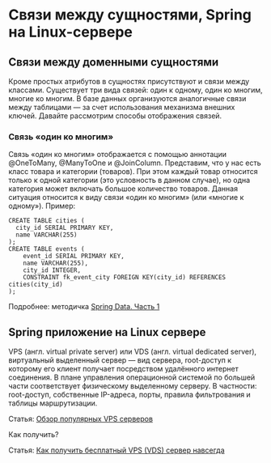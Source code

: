 Связи между сущностями, Spring на Linux-сервере
===============================================

## Связи между доменными сущностями

Кроме простых атрибутов в сущностях присутствуют и связи между классами. Существует три вида связей: один к одному, один ко многим, многие ко многим. В базе данных организуются аналогичные связи между таблицами — за счет использования механизма внешних ключей. Давайте рассмотрим способы отображения связей.

### Связь «один ко многим»

Связь «один ко многим» отображается с помощью аннотации @OneToMany, @ManyToOne и @JoinColumn. Представим, что у нас есть класс товара и категории (товаров). При этом каждый товар относится только к одной категории (это условность в данном случае), но одна категория может включать большое количество товаров. Данная ситуация относится к виду связи «один ко многим» (или «многие к одному»). Пример:

```
CREATE TABLE cities (
  city_id SERIAL PRIMARY KEY,
  name VARCHAR(255)
);
CREATE TABLE events (
    event_id SERIAL PRIMARY KEY,
    name VARCHAR(255),
    city_id INTEGER,
    CONSTRAINT fk_event_city FOREIGN KEY(city_id) REFERENCES cities(city_id)
);
```

Подробнее: методичка [Spring Data. Часть 1](https://docs.google.com/document/d/1zfyyFQLulaBa3IU9RXv9PBL7vvdZsWdf9zn2WVJy204/)

## Spring приложение на Linux сервере

VPS (англ. virtual private server) или VDS (англ. virtual dedicated server), виртуальный выделенный сервер — вид сервера, root-доступ к которому его клиент получает посредством удалённого интернет соединения. В плане управления операционной системой по большей части соответствует физическому выделенному серверу. В частности: root-доступ, собственные IP-адреса, порты, правила фильтрования и таблицы маршрутизации.

Статья: [Обзор популярных VPS серверов](https://habr.com/ru/articles/686238/)

Как получить?

Статья: [Как получить бесплатный VPS (VDS) сервер навсегда](https://seopulses.ru/kak-poluchit-besplatniy-vps-vds-server-navsegda/)